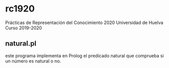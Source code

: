 # rc1920
Prácticas de Representación del Conocimiento 2020
Universidad de Huelva
Curso 2019-2020
## natural.pl
  este programa implementa en Prolog el predicado natural que comprueba si un número es natural o no.

